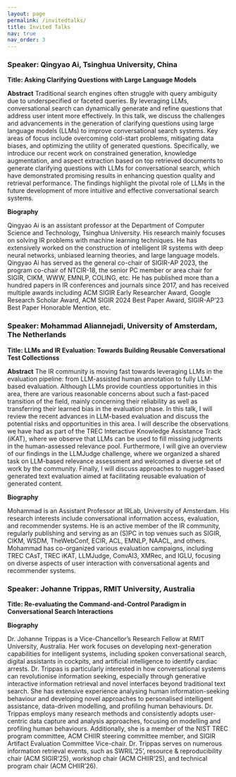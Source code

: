 ```yaml
---
layout: page
permalink: /invitedtalks/
title: Invited Talks
nav: true
nav_order: 3
---
```



### Speaker: Qingyao Ai, Tsinghua University, China

**Title: Asking Clarifying Questions with Large Language Models**

**Abstract**
Traditional search engines often struggle with query ambiguity due to underspecified or faceted queries. By leveraging LLMs, conversational search can dynamically generate and refine questions that address user intent more effectively. In this talk, we discuss the challenges and advancements in the generation of clarifying questions using large language models (LLMs) to improve conversational search systems. Key areas of focus include overcoming cold-start problems, mitigating data biases, and optimizing the utility of generated questions. Specifically, we introduce our recent work on constrained generation, knowledge
augmentation, and aspect extraction based on top retrieved documents to generate clarifying questions with LLMs for conversational search, which have demonstrated promising results in enhancing question quality and retrieval performance. The findings highlight the pivotal role of LLMs in the future development of more intuitive and effective conversational search systems.


**Biography**

Qingyao Ai is an assistant professor at the Department of Computer Science and Technology, Tsinghua University. His research mainly focuses on solving IR problems with machine learning techniques. He has extensively worked on the construction of intelligent IR systems with deep neural networks, unbiased learning theories, and large language models. Qingyao Ai has served as the general co-chair of SIGIR-AP 2023, the program co-chair of NTCIR-18, the senior PC member or area chair for SIGIR, CIKM, WWW, EMNLP, COLING, etc. He has published more than a hundred papers in IR conferences and journals since 2017, and has received multiple awards including ACM SIGIR Early Researcher Award, Google Research Scholar Award, ACM SIGIR 2024 Best Paper Award,
SIGIR-AP’23 Best Paper Honorable Mention, etc.



### Speaker: Mohammad Aliannejadi, University of Amsterdam, The Netherlands

**Title: LLMs and IR Evaluation: Towards Building Reusable Conversational Test Collectionss**



**Abstract**
The IR community is moving fast towards leveraging LLMs in the evaluation pipeline: from LLM-assisted human annotation to fully
LLM-based evaluation. Although LLMs provide countless opportunities in this area, there are various reasonable concerns about such a fast-paced transition of the field, mainly concerning their reliability as well as transferring their learned bias in the evaluation phase. In this talk, I will review the recent advances in LLM-based evaluation and discuss the potential risks and opportunities in this area. I will describe the observations we have had as part of the TREC Interactive Knowledge Assistance Track (iKAT), where we observe that LLMs can be used to fill missing judgments in the human-assessed relevance pool. Furthermore, I
will give an overview of our findings in the LLMJudge challenge, where we organized a shared task on LLM-based relevance assessment and welcomed a diverse set of work by the community. Finally, I will discuss approaches to nugget-based generated text evaluation aimed at facilitating reusable evaluation of generated content.



**Biography**

Mohammad is an Assistant Professor at IRLab, University of Amsterdam. His research interests include conversational information access, evaluation, and recommender systems. He is an active member of the IR community, regularly publishing and serving as an (S)PC in top venues such as SIGIR, CIKM, WSDM, TheWebConf, ECIR, ACL, EMNLP, NAACL, and others. Mohammad has co-organized various evaluation campaigns, including TREC CAsT, TREC iKAT, LLMJudge, ConvAI3, XMRec, and IGLU, focusing on diverse aspects of user interaction with conversational agents and recommender systems.



### Speaker: Johanne Trippas, RMIT University, Australia

**Title: Re-evaluating the Command-and-Control Paradigm in Conversational Search Interactions**


**Biography**

Dr. Johanne Trippas is a Vice-Chancellor’s Research Fellow at RMIT University, Australia. Her work focuses on developing next-generation capabilities for intelligent systems, including spoken conversational search, digital assistants in cockpits, and artificial intelligence to identify cardiac arrests. Dr. Trippas is particularly interested in how conversational systems can revolutionise information seeking, especially through generative interactive information retrieval and novel interfaces beyond traditional text search. She has extensive experience analysing human information-seeking behaviour and developing novel approaches to personalised intelligent assistance, data-driven modelling, and profiling human behaviours. Dr. Trippas employs many research methods and consistently adopts user-centric data capture and analysis approaches, focusing on modelling and profiling human behaviours. Additionally, she is a member of the NIST TREC program committee, ACM CHIIR steering committee member, and SIGIR Artifact Evaluation Committee Vice-chair. Dr. Trippas serves on numerous information retrieval events, such as SWRIL’25’, resource & reproducibility chair (ACM SIGIR’25), workshop chair (ACM CHIIR’25), and technical program chair (ACM CHIIR’26).

